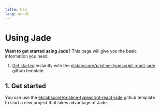 ```yaml
---
title: Use
lang: en-US
---
```


# Using Jade


<div class="featured">

  **Want to get started using Jade?** This page will give you the basic information you need.

  1. [Get started](#_1-Get-started) instantly with the [etclabscore/pristine-typescript-react-jade](https://github.com/etclabscore/pristine-typescript-react) github template.

</div>

## 1. Get started

You can use the [etclabscore/pristine-typescript-react-jade](https://github.com/etclabscore/pristine-typescript-react) github template to start a new project that takes advantage of Jade.
